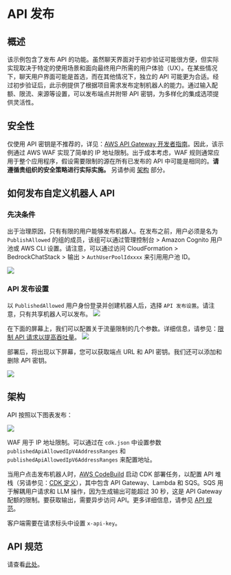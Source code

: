 # API 发布

## 概述

该示例包含了发布 API 的功能。虽然聊天界面对于初步验证可能很方便，但实际实现取决于特定的使用场景和面向最终用户所需的用户体验（UX）。在某些情况下，聊天用户界面可能是首选，而在其他情况下，独立的 API 可能更为合适。经过初步验证后，此示例提供了根据项目需求发布定制机器人的能力。通过输入配额、限流、来源等设置，可以发布端点并附带 API 密钥，为多样化的集成选项提供灵活性。

## 安全性

仅使用 API 密钥是不推荐的，详见：[AWS API Gateway 开发者指南](https://docs.aws.amazon.com/apigateway/latest/developerguide/api-gateway-api-usage-plans.html)。因此，该示例通过 AWS WAF 实现了简单的 IP 地址限制。出于成本考虑，WAF 规则通常应用于整个应用程序，假设需要限制的源在所有已发布的 API 中可能是相同的。**请遵循贵组织的安全策略进行实际实施。** 另请参阅 [架构](#architecture) 部分。

## 如何发布自定义机器人 API

### 先决条件

出于治理原因，只有有限的用户能够发布机器人。在发布之前，用户必须是名为 `PublishAllowed` 的组的成员，该组可以通过管理控制台 > Amazon Cognito 用户池或 AWS CLI 设置。请注意，可以通过访问 CloudFormation > BedrockChatStack > 输出 > `AuthUserPoolIdxxxx` 来引用用户池 ID。

![](./imgs/group_membership_publish_allowed.png)

### API 发布设置

以 `PublishedAllowed` 用户身份登录并创建机器人后，选择 `API 发布设置`。请注意，只有共享机器人可以发布。
![](./imgs/bot_api_publish_screenshot.png)

在下面的屏幕上，我们可以配置关于流量限制的几个参数。详细信息，请参见：[限制 API 请求以提高吞吐量](https://docs.aws.amazon.com/apigateway/latest/developerguide/api-gateway-request-throttling.html)。
![](./imgs/bot_api_publish_screenshot2.png)

部署后，将出现以下屏幕，您可以获取端点 URL 和 API 密钥。我们还可以添加和删除 API 密钥。

![](./imgs/bot_api_publish_screenshot3.png)

## 架构

API 按照以下图表发布：

![](./imgs/published_arch.png)

WAF 用于 IP 地址限制。可以通过在 `cdk.json` 中设置参数 `publishedApiAllowedIpV4AddressRanges` 和 `publishedApiAllowedIpV6AddressRanges` 来配置地址。

当用户点击发布机器人时，[AWS CodeBuild](https://aws.amazon.com/codebuild/) 启动 CDK 部署任务，以配置 API 堆栈（另请参见：[CDK 定义](../cdk/lib/api-publishment-stack.ts)），其中包含 API Gateway、Lambda 和 SQS。SQS 用于解耦用户请求和 LLM 操作，因为生成输出可能超过 30 秒，这是 API Gateway 配额的限制。要获取输出，需要异步访问 API。更多详细信息，请参见 [API 规范](#api-specification)。

客户端需要在请求标头中设置 `x-api-key`。

## API 规范

请查看[此处](https://aws-samples.github.io/bedrock-chat)。
